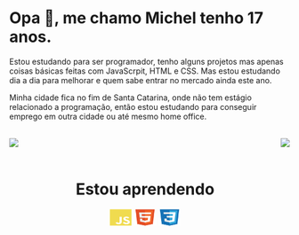 <h1>Opa 🫡, me chamo Michel tenho 17 anos.</h1>

<p>Estou estudando para ser programador, tenho alguns projetos mas apenas coisas básicas feitas com JavaScrpit, HTML e CSS. Mas estou estudando dia a dia para melhorar e quem sabe entrar no mercado ainda este ano.</p>
<p>Minha cidade fica no fim de Santa Catarina, onde não tem estágio relacionado a programação, então estou estudando para conseguir emprego em outra cidade ou até mesmo home office.</p><br>

<div style="display: inline_block">
  <img  height="160em" src="https://github-readme-stats.vercel.app/api?username=HazyKa&show_icons=true&theme=great-gatsby&include_all_commits=true&count_private=true"/>
  <img align="right" height="155em" src="https://github-readme-stats.vercel.app/api/top-langs/?username=HazyKa&layout=compact&langs_count=16&theme=great-gatsby"/>
</div><br>

<div  align="center"> 
      <h1 align="center">Estou aprendendo</h1>
      <img align="center" height="30" width="40" alt="js-icon"  src="https://raw.githubusercontent.com/devicons/devicon/master/icons/javascript/javascript-plain.svg">
      <img align="center" height="30" width="40" alt="html-icon" src="https://raw.githubusercontent.com/devicons/devicon/master/icons/html5/html5-original.svg">
      <img align="center" height="30" width="40" alt="css-icon" src="https://raw.githubusercontent.com/devicons/devicon/master/icons/css3/css3-original.svg">
  </div>
  
